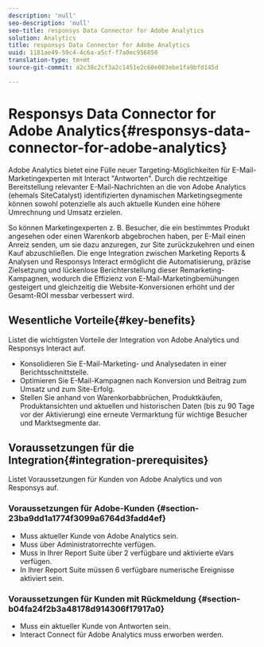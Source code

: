```yaml
---
description: 'null'
seo-description: 'null'
seo-title: responsys Data Connector for Adobe Analytics
solution: Analytics
title: responsys Data Connector for Adobe Analytics
uuid: 1181ae49-59c4-4c6a-a5cf-f7a0ec956850
translation-type: tm+mt
source-git-commit: a2c38c2cf3a2c1451e2c60e003ebe1fa9bfd145d

---
```



# Responsys Data Connector for Adobe Analytics{#responsys-data-connector-for-adobe-analytics}

Adobe Analytics bietet eine Fülle neuer Targeting-Möglichkeiten für E-Mail-Marketingexperten mit Interact "Antworten". Durch die rechtzeitige Bereitstellung relevanter E-Mail-Nachrichten an die von Adobe Analytics (ehemals SiteCatalyst) identifizierten dynamischen Marketingsegmente können sowohl potenzielle als auch aktuelle Kunden eine höhere Umrechnung und Umsatz erzielen.

So können Marketingexperten z. B. Besucher, die ein bestimmtes Produkt angesehen oder einen Warenkorb abgebrochen haben, per E-Mail einen Anreiz senden, um sie dazu anzuregen, zur Site zurückzukehren und einen Kauf abzuschließen. Die enge Integration zwischen Marketing Reports &amp; Analysen und Responsys Interact ermöglicht die Automatisierung, präzise Zielsetzung und lückenlose Berichterstellung dieser Remarketing-Kampagnen, wodurch die Effizienz von E-Mail-Marketingbemühungen gesteigert und gleichzeitig die Website-Konversionen erhöht und der Gesamt-ROI messbar verbessert wird.

## Wesentliche Vorteile{#key-benefits}

Listet die wichtigsten Vorteile der Integration von Adobe Analytics und Responsys Interact auf.

* Konsolidieren Sie E-Mail-Marketing- und Analysedaten in einer Berichtsschnittstelle.
* Optimieren Sie E-Mail-Kampagnen nach Konversion und Beitrag zum Umsatz und zum Site-Erfolg.
* Stellen Sie anhand von Warenkorbabbrüchen, Produktkäufen, Produktansichten und aktuellen und historischen Daten (bis zu 90 Tage vor der Aktivierung) eine erneute Vermarktung für wichtige Besucher und Marktsegmente dar.

## Voraussetzungen für die Integration{#integration-prerequisites}

Listet Voraussetzungen für Kunden von Adobe Analytics und von Responsys auf.

### Voraussetzungen für Adobe-Kunden {#section-23ba9dd1a1774f3099a6764d3fadd4ef}

* Muss aktueller Kunde von Adobe Analytics sein.
* Muss über Administratorrechte verfügen.
* Muss in Ihrer Report Suite über 2 verfügbare und aktivierte eVars verfügen.
* In Ihrer Report Suite müssen 6 verfügbare numerische Ereignisse aktiviert sein.

### Voraussetzungen für Kunden mit Rückmeldung {#section-b04fa24f2b3a48178d914306f17917a0}

* Muss ein aktueller Kunde von Antworten sein.
* Interact Connect für Adobe Analytics muss erworben werden.

